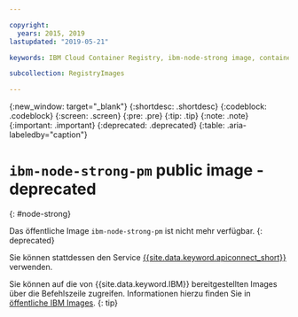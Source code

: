 ```yaml
---

copyright:
  years: 2015, 2019
lastupdated: "2019-05-21"

keywords: IBM Cloud Container Registry, ibm-node-strong image, container image, public image

subcollection: RegistryImages

---
```


{:new_window: target="_blank"}
{:shortdesc: .shortdesc}
{:codeblock: .codeblock}
{:screen: .screen}
{:pre: .pre}
{:tip: .tip}
{:note: .note}
{:important: .important}
{:deprecated: .deprecated}
{:table: .aria-labeledby="caption"}

# `ibm-node-strong-pm` public image - deprecated
{: #node-strong}

Das öffentliche Image `ibm-node-strong-pm` ist nicht mehr verfügbar.
{: deprecated}

Sie können stattdessen den Service [{{site.data.keyword.apiconnect_short}}](/docs/services/apiconnect?topic=apiconnect-getting-started#getting-started) verwenden.

Sie können auf die von {{site.data.keyword.IBM}} bereitgestellten Images über die Befehlszeile zugreifen. Informationen hierzu finden Sie in [öffentliche IBM Images](/docs/services/Registry?topic=registry-public_images#public_images).
{: tip}
